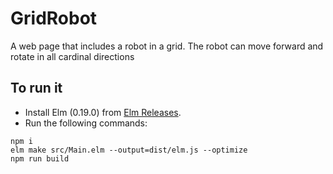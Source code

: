 # GridRobot
A web page that includes a robot in a grid. The robot can move forward and rotate in all cardinal directions

## To run it
- Install Elm (0.19.0) from [Elm Releases](https://github.com/elm/compiler/releases).
- Run the following commands:
```
npm i
elm make src/Main.elm --output=dist/elm.js --optimize
npm run build
```